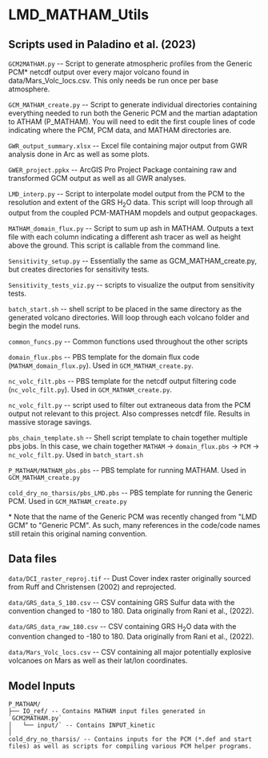# LMD_MATHAM_Utils

## Scripts used in Paladino et al. (2023)

`GCM2MATHAM.py` -- Script to generate atmospheric profiles from the Generic PCM* netcdf output over every major volcano found in data/Mars_Volc_locs.csv. This only needs be run once per base atmosphere.

`GCM_MATHAM_create.py` -- Script to generate individual directories containing everything needed to run both the Generic PCM and the martian adaptation to ATHAM (P_MATHAM). You will need to edit the first couple lines of code indicating where the PCM, PCM data, and MATHAM directories are. 

`GWR_output_summary.xlsx` -- Excel file containing major output from GWR analysis done in Arc as well as some plots.

`GWER_project.ppkx` -- ArcGIS Pro Project Package containing raw and transformed GCM output as well as all GWR analyses. 

`LMD_interp.py` -- Script to interpolate model output from the PCM to the resolution and extent of the GRS H<sub>2</sub>O data. This script will loop through all output from the coupled PCM-MATHAM mopdels and output geopackages. 

`MATHAM_domain_flux.py` -- Script to sum up ash in MATHAM. Outputs a text file with each column indicating a different ash tracer as well as height above the ground. This script is callable from the command line.

`Sensitivity_setup.py` -- Essentially the same as GCM_MATHAM_create.py, but creates directories for sensitivity tests. 

`Sensitivity_tests_viz.py` -- scripts to visualize the output from sensitivity tests.

`batch_start.sh` -- shell script to be placed in the same directory as the generated volcano directories. Will loop through each volcano folder and begin the model runs. 

`common_funcs.py` -- Common functions used throughout the other scripts

`domain_flux.pbs` -- PBS template for the domain flux code (`MATHAM_domain_flux.py`). Used in `GCM_MATHAM_create.py`.

`nc_volc_filt.pbs` -- PBS template for the netcdf output filtering code (`nc_volc_filt.py`). Used in `GCM_MATHAM_create.py`.

`nc_volc_filt.py` -- script used to filter out extraneous data from the PCM output not relevant to this project. Also compresses netcdf file. Results in massive storage savings.

`pbs_chain_template.sh`  -- Shell script template to chain together multiple pbs jobs. In this case, we chain together `MATHAM` -> `domain_flux.pbs` -> `PCM` -> `nc_volc_filt.py`. Used in `batch_start.sh`

`P_MATHAM/MATHAM_pbs.pbs` -- PBS template for running MATHAM. Used in `GCM_MATHAM_create.py`

`cold_dry_no_tharsis/pbs_LMD.pbs` -- PBS template for running the Generic PCM. Used in `GCM_MATHAM_create.py`

\* Note that the name of the Generic PCM was recently changed from "LMD GCM" to "Generic PCM". As such, many references in the code/code names still retain this original naming convention.


## Data files

`data/DCI_raster_reproj.tif` -- Dust Cover index raster originally sourced from Ruff and Christensen (2002) and reprojected.

`data/GRS_data_S_180.csv` -- CSV containing GRS Sulfur data with the convention changed to -180 to 180. Data originally from Rani et al., (2022).

`data/GRS_data_raw_180.csv` -- CSV containing GRS H<sub>2</sub>O data with the convention changed to -180 to 180. Data originally from Rani et al., (2022).

`data/Mars_Volc_locs.csv` -- CSV containing all major potentially explosive volcanoes on Mars as well as their lat/lon coordinates. 

## Model Inputs
    P_MATHAM/ 
    ├── IO_ref/ -- Contains MATHAM input files generated in `GCM2MATHAM.py`
    │   └── input/` -- Contains INPUT_kinetic
    │
    cold_dry_no_tharsis/ -- Contains inputs for the PCM (*.def and start files) as well as scripts for compiling various PCM helper programs.  
